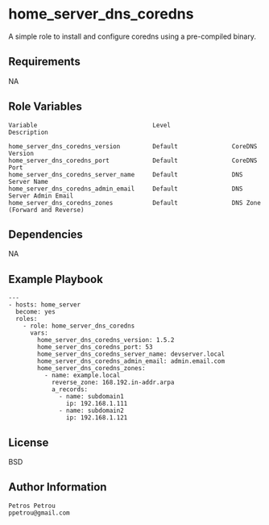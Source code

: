 home_server_dns_coredns
=========

A simple role to install and configure coredns using a pre-compiled binary.

Requirements
------------

NA

Role Variables
--------------

```
Variable                                Level                 Description

home_server_dns_coredns_version         Default               CoreDNS Version
home_server_dns_coredns_port            Default               CoreDNS Port
home_server_dns_coredns_server_name     Default               DNS Server Name
home_server_dns_coredns_admin_email     Default               DNS Server Admin Email
home_server_dns_coredns_zones           Default               DNS Zone (Forward and Reverse)
```

Dependencies
------------

NA

Example Playbook
----------------

```
---
- hosts: home_server
  become: yes
  roles:
    - role: home_server_dns_coredns
      vars:
        home_server_dns_coredns_version: 1.5.2
        home_server_dns_coredns_port: 53
        home_server_dns_coredns_server_name: devserver.local
        home_server_dns_coredns_admin_email: admin.email.com
        home_server_dns_coredns_zones:
          - name: example.local
            reverse_zone: 168.192.in-addr.arpa
            a_records:
              - name: subdomain1
                ip: 192.168.1.111
              - name: subdomain2
                ip: 192.168.1.121
```

License
-------

BSD

Author Information
------------------

```
Petros Petrou
ppetrou@gmail.com
```
